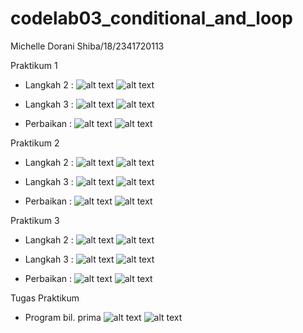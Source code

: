 # codelab03_conditional_and_loop

Michelle Dorani Shiba/18/2341720113

Praktikum 1
- Langkah 2 :
  ![alt text](img/Code_Prak1_Lngkh2.jpg?raw=true)
  ![alt text](img/Prak1_Lngkh2.jpg?raw=true)
  
- Langkah 3 :
  ![alt text](img/Code_Prak1_Lngkh3.jpg?raw=true)
  ![alt text](img/Prak1_Lngkh3.jpg?raw=true)
  
- Perbaikan :
  ![alt text](img/Code_Prak1_Perbaikan.jpg?raw=true)
  ![alt text](img/Prak1_Perbaikan.jpg?raw=true)

Praktikum 2
- Langkah 2 :
  ![alt text](img/Code_Prak2_Lngkh2.jpg?raw=true)
  ![alt text](img/Prak2_Lngkh2.jpg?raw=true)
  
- Langkah 3 :
  ![alt text](img/Code_Prak2_Lngkh3.jpg?raw=true)
  ![alt text](img/Prak2_Lngkh3.jpg?raw=true)
  
- Perbaikan :
  ![alt text](img/Code_Prak2_Perbaikan.jpg?raw=true)
  ![alt text](img/Prak2_Perbaikan.jpg?raw=true)

Praktikum 3
- Langkah 2 :
  ![alt text](img/Code_Prak3_Lngkh2.jpg?raw=true)
  ![alt text](img/Prak3_Lngkh2.jpg?raw=true)
  
- Langkah 3 :
  ![alt text](img/Code_Prak3_Lngkh3.jpg?raw=true)
  ![alt text](img/Prak3_Lngkh3.jpg?raw=true)
  
- Perbaikan :
  ![alt text](img/Code_Prak3_Perbaikan.jpg?raw=true)
  ![alt text](img/Prak3_Perbaikan.jpg?raw=true)

Tugas Praktikum
- Program bil. prima
  ![alt text](?raw=true)
  ![alt text](?raw=true)
